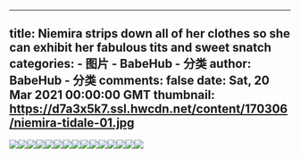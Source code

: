 
---
title: Niemira strips down all of her clothes so she can exhibit her fabulous tits and sweet snatch
categories: 
    - 图片
    - BabeHub - 分类
author: BabeHub - 分类
comments: false
date: Sat, 20 Mar 2021 00:00:00 GMT
thumbnail: https://d7a3x5k7.ssl.hwcdn.net/content/170306/niemira-tidale-01.jpg
---

<div>   
<img src="https://d7a3x5k7.ssl.hwcdn.net/content/170306/niemira-tidale-01.jpg" referrerpolicy="no-referrer"><img src="https://d7a3x5k7.ssl.hwcdn.net/content/170306/niemira-tidale-02.jpg" referrerpolicy="no-referrer"><img src="https://d7a3x5k7.ssl.hwcdn.net/content/170306/niemira-tidale-03.jpg" referrerpolicy="no-referrer"><img src="https://d7a3x5k7.ssl.hwcdn.net/content/170306/niemira-tidale-04.jpg" referrerpolicy="no-referrer"><img src="https://d7a3x5k7.ssl.hwcdn.net/content/170306/niemira-tidale-05.jpg" referrerpolicy="no-referrer"><img src="https://d7a3x5k7.ssl.hwcdn.net/content/170306/niemira-tidale-06.jpg" referrerpolicy="no-referrer"><img src="https://d7a3x5k7.ssl.hwcdn.net/content/170306/niemira-tidale-07.jpg" referrerpolicy="no-referrer"><img src="https://d7a3x5k7.ssl.hwcdn.net/content/170306/niemira-tidale-08.jpg" referrerpolicy="no-referrer"><img src="https://d7a3x5k7.ssl.hwcdn.net/content/170306/niemira-tidale-09.jpg" referrerpolicy="no-referrer"><img src="https://d7a3x5k7.ssl.hwcdn.net/content/170306/niemira-tidale-10.jpg" referrerpolicy="no-referrer"><img src="https://d7a3x5k7.ssl.hwcdn.net/content/170306/niemira-tidale-11.jpg" referrerpolicy="no-referrer"><img src="https://d7a3x5k7.ssl.hwcdn.net/content/170306/niemira-tidale-12.jpg" referrerpolicy="no-referrer"><img src="https://d7a3x5k7.ssl.hwcdn.net/content/170306/niemira-tidale-13.jpg" referrerpolicy="no-referrer"><img src="https://d7a3x5k7.ssl.hwcdn.net/content/170306/niemira-tidale-14.jpg" referrerpolicy="no-referrer"><img src="https://d7a3x5k7.ssl.hwcdn.net/content/170306/niemira-tidale-15.jpg" referrerpolicy="no-referrer">  
</div>
            
